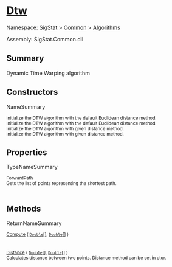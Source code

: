 # [Dtw](./Dtw.md)

Namespace: [SigStat]() > [Common](./../README.md) > [Algorithms](./README.md)

Assembly: SigStat.Common.dll

## Summary
Dynamic Time Warping algorithm

## Constructors

NameSummary

<sub>Initialize the DTW algorithm with the default Euclidean distance method.</sub><br><sub>Initialize the DTW algorithm with the default Euclidean distance method.</sub><br>
<sub>Initialize the DTW algorithm with given distance method.</sub><br><sub>Initialize the DTW algorithm with given distance method.</sub><br>


## Properties

TypeNameSummary

<sub>ForwardPath</sub><br><sub>Gets the list of points representing the shortest path.</sub><br><br>


## Methods

ReturnNameSummary

<sub>[Compute](./Methods/Dtw-100664150.md) ( [`Double`](https://docs.microsoft.com/en-us/dotnet/api/System.Double)[], [`Double`](https://docs.microsoft.com/en-us/dotnet/api/System.Double)[] )</sub><br><sub></sub><br><br>
<sub>[Distance](./Methods/Dtw-100664151.md) ( [`Double`](https://docs.microsoft.com/en-us/dotnet/api/System.Double)[], [`Double`](https://docs.microsoft.com/en-us/dotnet/api/System.Double)[] )</sub><br><sub>Calculates distance between two points.  Distance method can be set in ctor.</sub><br><br>


